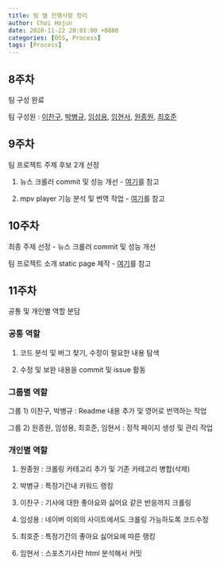 ```yaml
---
title: 팀 별 진행사항 정리
author: Choi Hojun
date: 2020-11-22 20:01:00 +0800
categories: [OSS, Process]
tags: [Process]
---
```


## 8주차

팀 구성 완료

팀 구성원 : [이찬구](https://github.com/Changooo), [박병규](https://github.com/Park-ByungKyu), [임성용](https://github.com/seongyonglim), [임현서](https://github.com/Ihm-hyun-sir), [원종원](https://github.com/dnjswhddnjs), [최호준](https://github.com/hj10271803)



## 9주차

팀 프로젝트 주제 후보 2개 선정

1) 뉴스 크롤러 commit 및 성능 개선 - [여기](https://github.com/lumyjuwon/KoreaNewsCrawler)를 참고

2) mpv player 기능 분석 및 번역 작업 - [여기](https://github.com/mpv-player/mpv)를 참고



## 10주차

최종 주제 선정 - 뉴스 크롤러 commit 및 성능 개선

팀 프로젝트 소개 static page 제작 - [여기](https://20-2-skku-oss.github.io/2020-2-OSS-6/)를 참고



## 11주차

공통 및 개인별 역할 분담 

### 공통 역할

1) 코드 분석 및 버그 찾기, 수정이 필요한 내용 탐색

2) 수정 및 보완 내용을 commit 및 issue 활동

### 그룹별 역할

그룹 1) 이찬구, 박병규 : Readme 내용 추가 및 영어로 번역하는 작업

그룹 2) 원종원, 임성용, 최호준, 임현서 : 정적 페이지 생성 및 관리 작업

### 개인별 역할

1) 원종원 : 크롤링 카테고리 추가 및 기존 카테고리 병합(삭제)

2) 박병규 : 특정기간내 키워드 랭킹

3) 이찬구 : 기사에 대한 좋아요와 싫어요 같은 반응까지 크롤링

4) 임성용 : 네이버 이외의 사이트에서도 크롤링 가능하도록 코드수정

5) 최호준 : 특정기간의 좋아요 싫어요에 따른 랭킹

6) 임현서 : 스포츠기사란 html 분석해서 커밋
